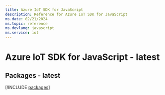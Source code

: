 ```yaml
---
title: Azure IoT SDK for JavaScript
description: Reference for Azure IoT SDK for JavaScript
ms.date: 02/21/2024
ms.topic: reference
ms.devlang: javascript
ms.service: iot
---
```

# Azure IoT SDK for JavaScript - latest
## Packages - latest
[!INCLUDE [packages](iot-index.md)]